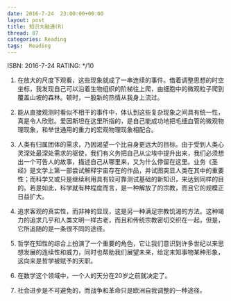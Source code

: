 ```yaml
---
date: 2016-7-24	 23:00:00+00:00
layout: post
title: 知识大融通(R)
thread: 87
categories: Reading
tags:  Reading
---
```


ISBN: 2016-7-24 RATING: */10

1. 在放大的尺度下观看，这些现象就成了一串连续的事件。借着调整思想的时空坐标，我发现自己可以沿着生物组织的阶梯往上爬，由细胞中的微观粒子爬到覆盖山坡的森林。顿时，一股新的热情从我身上流过。

2. 能从直接观测时看似不相干的事件中，体认到这些复杂现象之间具有统一性，真是令人欣慰。爱因斯坦在这里所指的，是自己能成功地把毛细血管的微观物理现象，和举世通用的重力的宏观物理现象相配合。

3. 人类有归属团体的需求，乃因渴望一个比自身更远大的目标。由于受到人类心灵深处最深处需求的驱使，我们有义务把自己从尘埃中提升出来，我们必须想出一个可告人的故事，描述自己从哪里来，又为什么停留在这里。业务《圣经》是文学上第一部尝试解释宇宙存在的作品，并试图突显人类在其中的重要性；而科学又或只是继续利用具有较可靠测试基础的新知识，来达到同样的目的。若是如此，科学就有种程度而言，是一种解放了的宗教，而且它的规模正日益扩大。

4. 追求客观的真实性，而非神的显现，这是另一种满足宗教饥渴的方法。这种竭力的追求几乎和人类文明一样古老，而且和传统宗教密切交织在一起，但是，它所追随的是一条很不同的途径。

5. 哲学在知性的综合上扮演了一个重要的角色，它让我们意识到许多世纪以来思想发展的连续性和威力，同时也帮助我们展望未来，给定未知事物某种形象，这向来是哲学被赋予的天职。

6. 在数学这个领域中，一个人的天分在20岁之前就决定了。

7. 社会进步是不可避免的，而战争和革命只是欧洲自我调整的一种途径。
